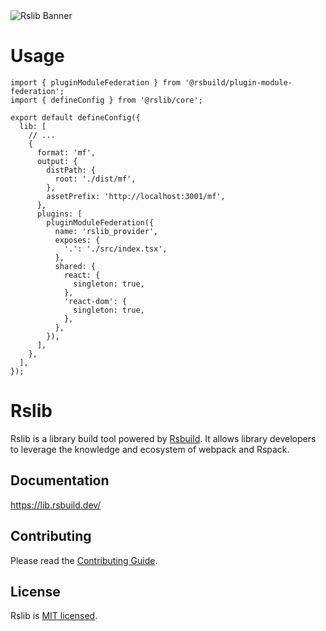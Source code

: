 <picture>
  <img alt="Rslib Banner" src="https://assets.rspack.dev/rslib/rslib-banner.png">
</picture>

# Usage

```
import { pluginModuleFederation } from '@rsbuild/plugin-module-federation';
import { defineConfig } from '@rslib/core';

export default defineConfig({
  lib: [
    // ...
    {
      format: 'mf',
      output: {
        distPath: {
          root: './dist/mf',
        },
        assetPrefix: 'http://localhost:3001/mf',
      },
      plugins: [
        pluginModuleFederation({
          name: 'rslib_provider',
          exposes: {
            '.': './src/index.tsx',
          },
          shared: {
            react: {
              singleton: true,
            },
            'react-dom': {
              singleton: true,
            },
          },
        }),
      ],
    },
  ],
});

```

# Rslib

Rslib is a library build tool powered by [Rsbuild](https://rsbuild.dev). It allows library developers to leverage the knowledge and ecosystem of webpack and Rspack.

## Documentation

https://lib.rsbuild.dev/

## Contributing

Please read the [Contributing Guide](https://github.com/web-infra-dev/rslib/blob/main/CONTRIBUTING.md).

## License

Rslib is [MIT licensed](https://github.com/web-infra-dev/rslib/blob/main/LICENSE).
